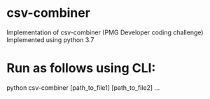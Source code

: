 # csv-combiner
Implementation of csv-combiner (PMG Developer coding challenge)
Implemented using python 3.7

# Run as follows using CLI:
  python csv-combiner [path_to_file1] [path_to_file2] ...
  
  


